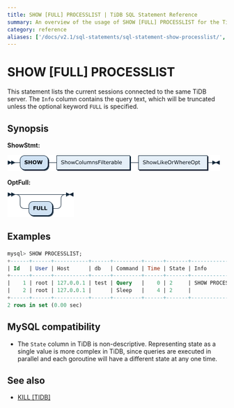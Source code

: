 ```yaml
---
title: SHOW [FULL] PROCESSLIST | TiDB SQL Statement Reference
summary: An overview of the usage of SHOW [FULL] PROCESSLIST for the TiDB database.
category: reference
aliases: ['/docs/v2.1/sql-statements/sql-statement-show-processlist/','/docs/v2.1/reference/sql/statements/show-processlist/']
---
```


# SHOW [FULL] PROCESSLIST

This statement lists the current sessions connected to the same TiDB server. The `Info` column contains the query text, which will be truncated unless the optional keyword `FULL` is specified.

## Synopsis

**ShowStmt:**

![ShowStmt](/media/sqlgram/ShowStmt.png)

**OptFull:**

![OptFull](/media/sqlgram/OptFull.png)

## Examples

```sql
mysql> SHOW PROCESSLIST;
+------+------+-----------+------+---------+------+-------+------------------+
| Id   | User | Host      | db   | Command | Time | State | Info             |
+------+------+-----------+------+---------+------+-------+------------------+
|    1 | root | 127.0.0.1 | test | Query   |    0 | 2     | SHOW PROCESSLIST |
|    2 | root | 127.0.0.1 |      | Sleep   |    4 | 2     |                  |
+------+------+-----------+------+---------+------+-------+------------------+
2 rows in set (0.00 sec)
```

## MySQL compatibility

* The `State` column in TiDB is non-descriptive. Representing state as a single value is more complex in TiDB, since queries are executed in parallel and each goroutine will have a different state at any one time.

## See also

* [KILL \[TIDB\]](/sql-statements/sql-statement-kill.md)
